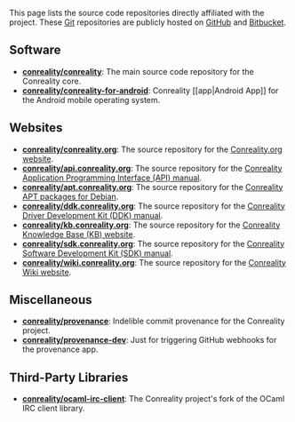 This page lists the source code repositories directly affiliated with the
project. These [Git](https://git-scm.com) repositories are publicly
hosted on [GitHub](https://github.com/conreality) and
[Bitbucket](https://bitbucket.org/conreality/).

Software
--------

* [**conreality/conreality**](https://github.com/conreality/conreality):
  The main source code repository for the Conreality core.
* [**conreality/conreality-for-android**](https://github.com/conreality/conreality-for-android):
  Conreality [[app|Android App]] for the Android mobile operating system.

Websites
--------

* [**conreality/conreality.org**](https://github.com/conreality/conreality.org):
  The source repository for the [Conreality.org website](http://conreality.org).
* [**conreality/api.conreality.org**](https://github.com/conreality/api.conreality.org):
  The source repository for the [Conreality Application Programming Interface (API) manual](http://api.conreality.org).
* [**conreality/apt.conreality.org**](https://github.com/conreality/apt.conreality.org):
  The source repository for the [Conreality APT packages for Debian](http://apt.conreality.org).
* [**conreality/ddk.conreality.org**](https://github.com/conreality/ddk.conreality.org):
  The source repository for the [Conreality Driver Development Kit (DDK) manual](http://ddk.conreality.org).
* [**conreality/kb.conreality.org**](https://github.com/conreality/kb.conreality.org):
  The source repository for the [Conreality Knowledge Base (KB) website](http://kb.conreality.org).
* [**conreality/sdk.conreality.org**](https://github.com/conreality/sdk.conreality.org):
  The source repository for the [Conreality Software Development Kit (SDK) manual](http://sdk.conreality.org).
* [**conreality/wiki.conreality.org**](https://github.com/conreality/wiki.conreality.org):
  The source repository for the [Conreality Wiki website](http://wiki.conreality.org).

Miscellaneous
-------------

* [**conreality/provenance**](https://github.com/conreality/provenance):
  Indelible commit provenance for the Conreality project.
* [**conreality/provenance-dev**](https://github.com/conreality/provenance-dev):
  Just for triggering GitHub webhooks for the provenance app.

Third-Party Libraries
---------------------

* [**conreality/ocaml-irc-client**](https://github.com/conreality/ocaml-irc-client):
  The Conreality project's fork of the OCaml IRC client library.
